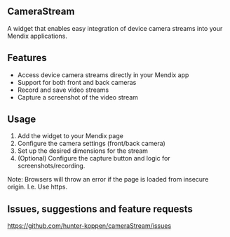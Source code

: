 ## CameraStream
A widget that enables easy integration of device camera streams into your Mendix applications.

## Features
-   Access device camera streams directly in your Mendix app
-   Support for both front and back cameras
-   Record and save video streams
-   Capture a screenshot of the video stream

## Usage
1. Add the widget to your Mendix page
2. Configure the camera settings (front/back camera)
3. Set up the desired dimensions for the stream
4. (Optional) Configure the capture button and logic for screenshots/recording.

Note: Browsers will throw an error if the page is loaded from insecure origin. I.e. Use https.

## Issues, suggestions and feature requests
https://github.com/hunter-koppen/cameraStream/issues
